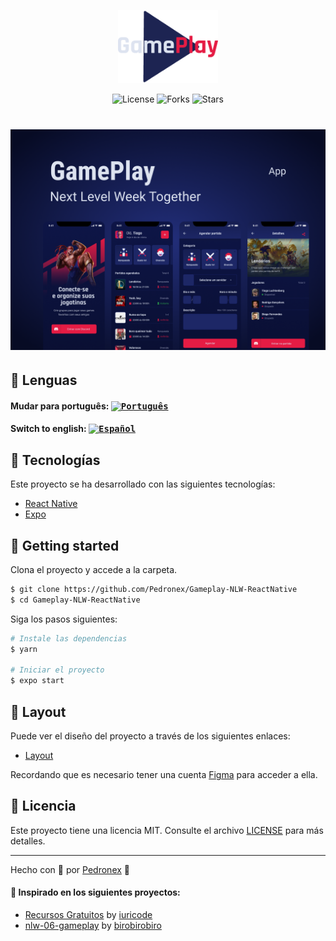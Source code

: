 <p align="center">
  <img alt="gameplay" src="../../assets/logo.png" width="160px">
</p>

<p align="center">
  <img  src="https://img.shields.io/static/v1?label=license&message=MIT&color=991f36&labelColor=0D133D" alt="License">
  
  <img src="https://img.shields.io/github/forks/pedronex/Gameplay-NLW-ReactNative?label=forks&message=MIT&color=991f36&labelColor=0D133D" alt="Forks">

  <img src="https://img.shields.io/github/forks/pedronex/Gameplay-NLW-ReactNative?label=stars&message=MIT&color=991f36&labelColor=0D133D" alt="Stars">
</p>

<h1 align="center">
    <img alt="gameplay" title="Gameplay" src="../../assets/cover.png" />
</h1>

## 💬 Lenguas

#### Mudar para português: <kbd>[<img title="Português" alt="Português" src="https://imgur.com/saCuWe2.png" width="22">](../../../README.md)</kbd>

#### Switch to english: <kbd>[<img title="Español" alt="Español" src="https://raw.githubusercontent.com/iuricode/recursos-gratuitos/master/flags/eua.png" width="22">](../espanol/README.es.md)</kbd>

## 🧪 Tecnologías

Este proyecto se ha desarrollado con las siguientes tecnologías:

- [React Native](https://reactnative.dev/)
- [Expo](https://expo.io/)

## 🚀 Getting started

Clona el proyecto y accede a la carpeta.

```bash
$ git clone https://github.com/Pedronex/Gameplay-NLW-ReactNative
$ cd Gameplay-NLW-ReactNative
```

Siga los pasos siguientes:

```bash
# Instale las dependencias
$ yarn

# Iniciar el proyecto
$ expo start
```

## 🔖 Layout

Puede ver el diseño del proyecto a través de los siguientes enlaces:

- [Layout](https://www.figma.com/file/0kv33XYjvOgvKGKHBaiR07/GamePlay-NLW-Together/duplicate)

Recordando que es necesario tener una cuenta [Figma](http://figma.com/) para acceder a ella.

## 📝 Licencia

Este proyecto tiene una licencia MIT. Consulte el archivo [LICENSE](LICENSE) para más detalles.

---

Hecho con 💜 por [Pedronex](https://pedronex.github.io/Pedronex/) 👋

#### 💙 Inspirado en los siguientes proyectos:

- [Recursos Gratuitos](https://github.com/iuricode/recursos-gratuitos) by [iuricode](https://iuricode-links.vercel.app)
- [nlw-06-gameplay](https://github.com/birobirobiro/nlw-06-gameplay) by [birobirobiro](https://birobirobiro.dev)
